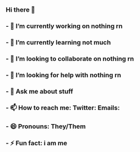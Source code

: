 ### Hi there 👋

### - 🔭 I’m currently working on nothing rn
### - 🌱 I’m currently learning not much
### - 👯 I’m looking to collaborate on nothing rn
### - 🤔 I’m looking for help with nothing rn
### - 💬 Ask me about stuff
### - 📫 How to reach me: Twitter: Emails:
### - 😄 Pronouns: They/Them
### - ⚡ Fun fact: i am me
<!--
**YT-TheKingRBX/yt-thekingrbx** is a ✨ _special_ ✨ repository because its `README.md` (this file) appears on your GitHub profile.

Here are some ideas to get you started:

- 🔭 I’m currently working on ...
- 🌱 I’m currently learning ...
- 👯 I’m looking to collaborate on ...
- 🤔 I’m looking for help with ...
- 💬 Ask me about ...
- 📫 How to reach me: ...
- 😄 Pronouns: ...
- ⚡ Fun fact: ...
-->
